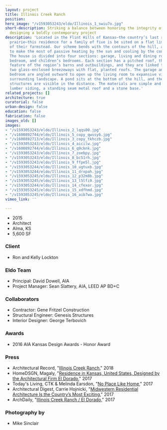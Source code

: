 ```yaml
---
layout: project
title: Illinois Creek Ranch
position: 
hero_image: "/v1593053243/eldo/Illinois_1_swiu7o.jpg"
short-description: Striking a balance between honoring the integrity of the site and
  designing a boldly contemporary project
description: 'Located in the Flint Hills of Kansas—the country’s last remaining tallgrass
  prairie—this residence for a family of five is be sited on a flat limestone outcropping
  of their farmstead. Our scheme bends with the contours of the hill, and is sited
  to make the most of passive heating by the sun and cooling by the constant breezes.
  The house is divided into four sections: garage, living and dining room, master
  bedroom, and children’s bedrooms. Each section has a pitched roof, the distinguishing
  feature of the region’s barns and outbuildings, and they are linked together by
  two glass-enclosed breezeways with flat, planted roofs. The garage and children’s
  bedroom are angled outward to open up the living room to expansive views of the
  surrounding landscape. A pond sits at the bottom of the hill, and the other farm
  structures are visible in the distance. The materials are simple and durable: reclaimed
  lumber siding, a standing seam metal roof and a stone base.'
related_projects: []
architecture: true
curatorial: false
urban-design: false
education: false
fabrication: false
images_old: []
images:
- "/v1593053243/eldo/Illinois_2_lqqs00.jpg"
- "/v1600892744/eldo/Illinois_5_copy_qwusy6.jpg"
- "/v1600892713/eldo/Illinois_3_copy_tkhczb.jpg"
- "/v1593053243/eldo/Illinois_4_aicilw.jpg"
- "/v1600892744/eldo/Illinois_6_q9cknk.jpg"
- "/v1593053243/eldo/Illinois_7_zoebpy.jpg"
- "/v1593053243/eldo/Illinois_8_bc51rh.jpg"
- "/v1593053243/eldo/Illinois_9_ffpe5l.jpg"
- "/v1593053244/eldo/Illinois_10_ugtuxb.jpg"
- "/v1593053244/eldo/Illinois_11_drxpah.jpg"
- "/v1593053245/eldo/Illinois_12_p32m8b.jpg"
- "/v1593053245/eldo/Illinois_13_l5lfi9.jpg"
- "/v1593053244/eldo/Illinois_14_cfexor.jpg"
- "/v1593053245/eldo/Illinois_15_xdfhmd.jpg"
- "/v1593053245/eldo/Illinois_16_aib7wa.jpg"
vimeo_link: ''

---
```

* 2015
* Architect
* Alma, KS
* 5,600 SF

### Client

* Ron and Kelly Lockton

### Eldo Team

* Principal: David Dowell, AIA
* Project Manager: Sean Slattery, AIA, LEED AP BD+C

### Collaborators

* Contractor: Gene Fritzel Construction
* Structural Engineer: Genesis Structures
* Interior Designer: George Terbovich

### Awards

* 2016 AIA Kansas Design Awards - Honor Award

### Press

* Architectural Record, "[Illinois Creek Ranch](https://www.architecturalrecord.com/articles/13393-illinois-creek-ranch)," 2018
* HomeDSGN, Magaly, "[Residence in Kansas, United States, Designed by the Architectural Firm El Dorado]( https://www.homedsgn.com/residence-in-kansas/ )," 2017
* Today's Living, CTK & Melinda Earsdon, "[No Place Like Home](assets.ctfassets.net/7ceafwpo4r5g/25ntIsxt1dyUZw4nvjQSeI/89ce085c96f12d12e2c0309503731a17/201706_TodaysLiving_Illinois_Creek_Ranch.pdf )," 2017
* Architectural Digest, Carrie Hojnicki, "[Midwestern Residential Architecture Is the Country’s Most Exciting](https://www.architecturaldigest.com/gallery/midwestern-residential-architecture )," 2017
* ArchDaily, "[Illinois Creek Ranch / El Dorado](http://www.archdaily.com/875626/illinois-creek-ranch-el-dorado )," 2017

### Photography by

* Mike Sinclair